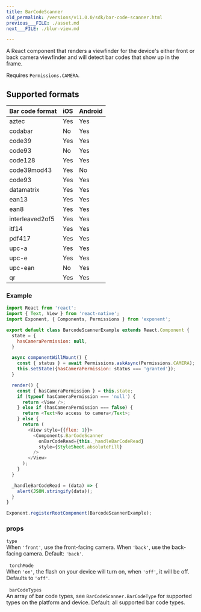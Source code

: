 ```yaml
---
title: BarCodeScanner
old_permalink: /versions/v11.0.0/sdk/bar-code-scanner.html
previous___FILE: ./asset.md
next___FILE: ./blur-view.md

---
```


A React component that renders a viewfinder for the device's either front or back camera viewfinder and will detect bar codes that show up in the frame.

Requires `Permissions.CAMERA`.

## Supported formats

| Bar code format | iOS | Android |
|-----------------|-----|---------|
|aztec |Yes |Yes|
| codabar | No | Yes |
| code39 | Yes | Yes |
| code93 | No | Yes |
| code128 | Yes | Yes |
| code39mod43 | Yes |  No |
| code93 | Yes | Yes |
| datamatrix | Yes | Yes |
| ean13 | Yes | Yes |
| ean8 | Yes | Yes |
| interleaved2of5 | Yes | Yes |
| itf14 | Yes | Yes |
| pdf417 | Yes | Yes |
| upc-a  |  Yes | Yes |
| upc-e |  Yes | Yes |
| upc-ean |  No | Yes |
| qr | Yes | Yes |

### Example

```javascript
import React from 'react';
import { Text, View } from 'react-native';
import Exponent, { Components, Permissions } from 'exponent';

export default class BarcodeScannerExample extends React.Component {
  state = {
    hasCameraPermission: null,
  }

  async componentWillMount() {
    const { status } = await Permissions.askAsync(Permissions.CAMERA);
    this.setState({hasCameraPermission: status === 'granted'});
  }

  render() {
    const { hasCameraPermission } = this.state;
    if (typeof hasCameraPermission === 'null') {
      return <View />;
    } else if (hasCameraPermission === false) {
      return <Text>No access to camera</Text>;
    } else {
      return (
        <View style={{flex: 1}}>
          <Components.BarCodeScanner
            onBarCodeRead={this._handleBarCodeRead}
            style={StyleSheet.absoluteFill}
          />
        </View>
      );
    }
  }

  _handleBarCodeRead = (data) => {
    alert(JSON.stringify(data));
  }
}

Exponent.registerRootComponent(BarcodeScannerExample);
```

### props

 `type`  
When `'front'`, use the front-facing camera. When `'back'`, use the back-facing camera. Default: `'back'`.

 
 `torchMode`  
When `'on'`, the flash on your device will turn on, when `'off'`, it will be off. Defaults to `'off'`.

 
 `barCodeTypes`  
An array of bar code types, see `BarCodeScanner.BarCodeType` for supported types on the platform and device. Default: all supported bar code types.
